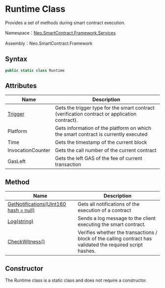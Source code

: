 # Runtime Class

Provides a set of methods during smart contract execution.

Namespace：[Neo.SmartContract.Framework.Services](../services.md)

Assembly：Neo.SmartContract.Framework

## Syntax

```c#
public static class Runtime
```

## Attributes

| Name                          | Description                                                  |
| ----------------------------- | ------------------------------------------------------------ |
| [Trigger](Runtime/Trigger.md) | Gets the trigger type for the smart contract (verification contract or application contract). |
| Platform                      | Gets information of the platform on which the smart contract is currently executed |
| Time                          | Gets the timestamp of the current block                      |
| InvocationCounter             | Gets the call number of the current contract                 |
| GasLeft                       | Gets the left GAS of the fee of current transaction          |

## Method

| Name                                                         | Description                                                  |
| ------------------------------------------------------------ | ------------------------------------------------------------ |
| [GetNotifications(UInt160 hash = null)](Runtime/GetNotifications.md) | Gets all notifications of the execution of a contract        |
| [Log(string)](Runtime/Log.md)                                | Sends a log message to the client executing the smart contract. |
| [CheckWitness()](Runtime/CheckWitness.md)                    | Verifies whether the transactions / block of the calling contract has validated the required script hashes. |

## Constructor

The Runtime class is a static class and does not require a constructor.